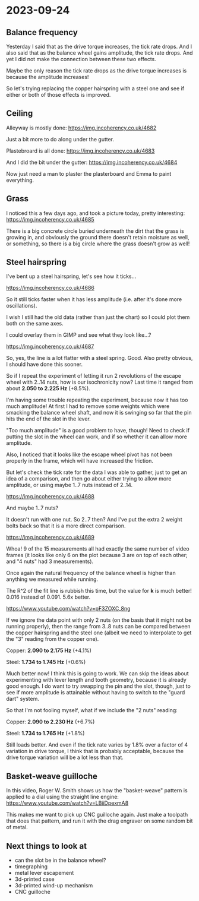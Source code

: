 # 2023-09-24

## Balance frequency

Yesterday I said that as the drive torque increases, the tick rate drops. And I also said
that as the balance wheel gains amplitude, the tick rate drops. And yet I did not make the
connection between these two effects.

Maybe the only reason the tick rate drops as the drive torque increases is because the
amplitude increases!

So let's trying replacing the copper hairspring with a steel one and see if either or both
of those effects is improved.

## Ceiling

Alleyway is mostly done: https://img.incoherency.co.uk/4682

Just a bit more to do along under the gutter.

Plastebroard is all done: https://img.incoherency.co.uk/4683

And I did the bit under the gutter: https://img.incoherency.co.uk/4684

Now just need a man to plaster the plasterboard and Emma to paint everything.

## Grass

I noticed this a few days ago, and took a picture today, pretty interesting: https://img.incoherency.co.uk/4685

There is a big concrete circle buried underneath the dirt that the grass is growing in, and obviously
the ground there doesn't retain moisture as well, or something, so there is a big circle where the
grass doesn't grow as well!

## Steel hairspring

I've bent up a steel hairspring, let's see how it ticks...

https://img.incoherency.co.uk/4686

So it still ticks faster when it has less amplitude (i.e. after it's done more oscillations).

I wish I still had the old data (rather than just the chart) so I could plot them both on the same axes.

I could overlay them in GIMP and see what they look like...?

https://img.incoherency.co.uk/4687

So, yes, the line is a lot flatter with a steel spring. Good. Also pretty obvious, I should
have done this sooner.

So if I repeat the experiment of letting it run 2 revolutions of the escape wheel with 2..14
nuts, how is our isochronicity now? Last time it ranged from about **2.050 to 2.225 Hz** (+8.5%).

I'm having some trouble repeating the experiment, because now it has too much amplitude!
At first I had to remove some weights which were smacking the balance wheel shaft, and now it is swinging
so far that the pin hits the end of the slot in the lever.

"Too much amplitude" is a good problem to have, though! Need to check if putting the slot
in the wheel can work, and if so whether it can allow more amplitude.

Also, I noticed that it looks like the escape wheel pivot has not been properly in the frame, which
will have increased the friction.

But let's check the tick rate for the data I was able to gather, just to get an idea of a comparison,
and then go about either trying to allow more amplitude, or using maybe 1..7 nuts instead of 2..14.

https://img.incoherency.co.uk/4688

And maybe 1..7 nuts?

It doesn't run with one nut. So 2..7 then? And I've put the extra 2 weight bolts back so that it is
a more direct comparison.

https://img.incoherency.co.uk/4689

Whoa! 9 of the 15 measurements all had exactly the same number of video frames (it looks like only 6 on
the plot because 3 are on top of each other; and "4 nuts" had 3 measurements).

Once again the natural frequency of the balance wheel is higher than anything we measured while running.

The R^2 of the fit line is rubbish this time, but the value for **k** is much better! 0.016 instead of 0.091.
5.6x better.

https://www.youtube.com/watch?v=pF3ZOXC_8ng

If we ignore the data point with only 2 nuts (on the basis that it might not be running properly), then
the range from 3..8 nuts can be compared between the copper hairspring and the steel one (albeit we need
to interpolate to get the "3" reading from the copper one).

Copper: **2.090 to 2.175 Hz** (+4.1%)

Steel: **1.734 to 1.745 Hz** (+0.6%)

Much better now! I think this is going to work. We can skip the ideas about experimenting with lever
length and tooth geometry, because it is already good enough. I do want to try swapping the pin and the slot,
though, just to see if more amplitude is attainable without having to switch to the "guard dart" system.

So that I'm not fooling myself, what if we include the "2 nuts" reading:

Copper: **2.090 to 2.230 Hz** (+6.7%)

Steel: **1.734 to 1.765 Hz** (+1.8%)

Still loads better. And even if the tick rate varies by 1.8% over a factor of 4 variation in drive torque,
I think that is probably acceptable, because the drive torque variation will be a lot less than that.

## Basket-weave guilloche

In this video, Roger W. Smith shows us how the "basket-weave" pattern is applied to a dial using
the straight line engine: https://www.youtube.com/watch?v=LBiiDpexmA8

This makes me want to pick up CNC guilloche again. Just make a toolpath that does that pattern, and
run it with the drag engraver on some random bit of metal.

## Next things to look at

* can the slot be in the balance wheel?
* timegraphing
* metal lever escapement
* 3d-printed case
* 3d-printed wind-up mechanism
* CNC guilloche
